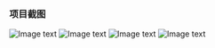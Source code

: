 ### 项目截图

![Image text](https://github.com/DayorNight/ObjectBoxDemo/blob/master/png/1.jpg)
![Image text](https://github.com/DayorNight/ObjectBoxDemo/blob/master/png/2.jpg)
![Image text](https://github.com/DayorNight/ObjectBoxDemo/blob/master/png/3.jpg)
![Image text](https://github.com/DayorNight/ObjectBoxDemo/blob/master/png/4.jpg)
